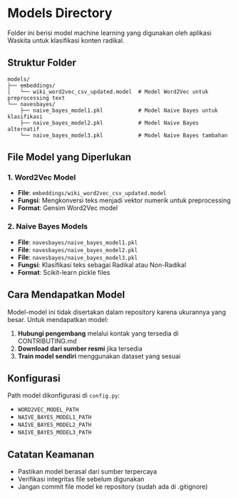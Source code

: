 # Models Directory

Folder ini berisi model machine learning yang digunakan oleh aplikasi Waskita untuk klasifikasi konten radikal.

## Struktur Folder

```
models/
├── embeddings/
│   └── wiki_word2vec_csv_updated.model  # Model Word2Vec untuk preprocessing text
└── navesbayes/
    ├── naive_bayes_model1.pkl           # Model Naive Bayes untuk klasifikasi
    ├── naive_bayes_model2.pkl           # Model Naive Bayes alternatif
    └── naive_bayes_model3.pkl           # Model Naive Bayes tambahan
```

## File Model yang Diperlukan

### 1. Word2Vec Model
- **File**: `embeddings/wiki_word2vec_csv_updated.model`
- **Fungsi**: Mengkonversi teks menjadi vektor numerik untuk preprocessing
- **Format**: Gensim Word2Vec model

### 2. Naive Bayes Models
- **File**: `navesbayes/naive_bayes_model1.pkl`
- **File**: `navesbayes/naive_bayes_model2.pkl`
- **File**: `navesbayes/naive_bayes_model3.pkl`
- **Fungsi**: Klasifikasi teks sebagai Radikal atau Non-Radikal
- **Format**: Scikit-learn pickle files

## Cara Mendapatkan Model

Model-model ini tidak disertakan dalam repository karena ukurannya yang besar. Untuk mendapatkan model:

1. **Hubungi pengembang** melalui kontak yang tersedia di CONTRIBUTING.md
2. **Download dari sumber resmi** jika tersedia
3. **Train model sendiri** menggunakan dataset yang sesuai

## Konfigurasi

Path model dikonfigurasi di `config.py`:
- `WORD2VEC_MODEL_PATH`
- `NAIVE_BAYES_MODEL1_PATH`
- `NAIVE_BAYES_MODEL2_PATH`
- `NAIVE_BAYES_MODEL3_PATH`

## Catatan Keamanan

- Pastikan model berasal dari sumber terpercaya
- Verifikasi integritas file sebelum digunakan
- Jangan commit file model ke repository (sudah ada di .gitignore)